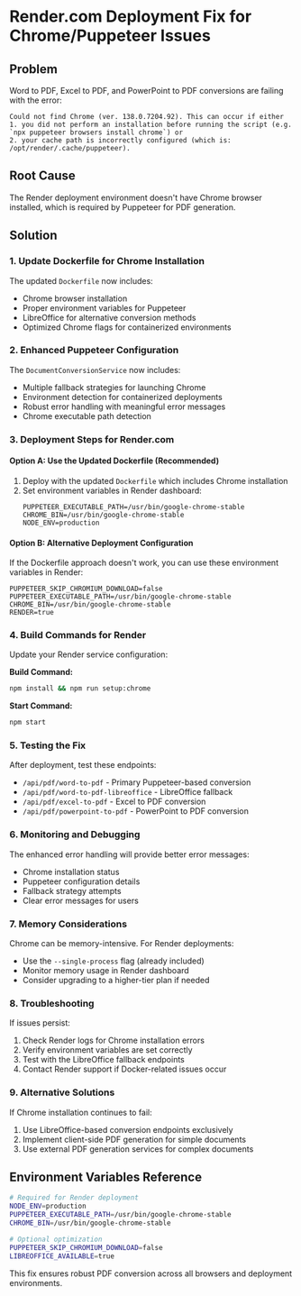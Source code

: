 # Render.com Deployment Fix for Chrome/Puppeteer Issues

## Problem

Word to PDF, Excel to PDF, and PowerPoint to PDF conversions are failing with the error:

```
Could not find Chrome (ver. 138.0.7204.92). This can occur if either
1. you did not perform an installation before running the script (e.g. `npx puppeteer browsers install chrome`) or
2. your cache path is incorrectly configured (which is: /opt/render/.cache/puppeteer).
```

## Root Cause

The Render deployment environment doesn't have Chrome browser installed, which is required by Puppeteer for PDF generation.

## Solution

### 1. Update Dockerfile for Chrome Installation

The updated `Dockerfile` now includes:

- Chrome browser installation
- Proper environment variables for Puppeteer
- LibreOffice for alternative conversion methods
- Optimized Chrome flags for containerized environments

### 2. Enhanced Puppeteer Configuration

The `DocumentConversionService` now includes:

- Multiple fallback strategies for launching Chrome
- Environment detection for containerized deployments
- Robust error handling with meaningful error messages
- Chrome executable path detection

### 3. Deployment Steps for Render.com

#### Option A: Use the Updated Dockerfile (Recommended)

1. Deploy with the updated `Dockerfile` which includes Chrome installation
2. Set environment variables in Render dashboard:
   ```
   PUPPETEER_EXECUTABLE_PATH=/usr/bin/google-chrome-stable
   CHROME_BIN=/usr/bin/google-chrome-stable
   NODE_ENV=production
   ```

#### Option B: Alternative Deployment Configuration

If the Dockerfile approach doesn't work, you can use these environment variables in Render:

```
PUPPETEER_SKIP_CHROMIUM_DOWNLOAD=false
PUPPETEER_EXECUTABLE_PATH=/usr/bin/google-chrome-stable
CHROME_BIN=/usr/bin/google-chrome-stable
RENDER=true
```

### 4. Build Commands for Render

Update your Render service configuration:

**Build Command:**

```bash
npm install && npm run setup:chrome
```

**Start Command:**

```bash
npm start
```

### 5. Testing the Fix

After deployment, test these endpoints:

- `/api/pdf/word-to-pdf` - Primary Puppeteer-based conversion
- `/api/pdf/word-to-pdf-libreoffice` - LibreOffice fallback
- `/api/pdf/excel-to-pdf` - Excel to PDF conversion
- `/api/pdf/powerpoint-to-pdf` - PowerPoint to PDF conversion

### 6. Monitoring and Debugging

The enhanced error handling will provide better error messages:

- Chrome installation status
- Puppeteer configuration details
- Fallback strategy attempts
- Clear error messages for users

### 7. Memory Considerations

Chrome can be memory-intensive. For Render deployments:

- Use the `--single-process` flag (already included)
- Monitor memory usage in Render dashboard
- Consider upgrading to a higher-tier plan if needed

### 8. Troubleshooting

If issues persist:

1. Check Render logs for Chrome installation errors
2. Verify environment variables are set correctly
3. Test with the LibreOffice fallback endpoints
4. Contact Render support if Docker-related issues occur

### 9. Alternative Solutions

If Chrome installation continues to fail:

1. Use LibreOffice-based conversion endpoints exclusively
2. Implement client-side PDF generation for simple documents
3. Use external PDF generation services for complex documents

## Environment Variables Reference

```bash
# Required for Render deployment
NODE_ENV=production
PUPPETEER_EXECUTABLE_PATH=/usr/bin/google-chrome-stable
CHROME_BIN=/usr/bin/google-chrome-stable

# Optional optimization
PUPPETEER_SKIP_CHROMIUM_DOWNLOAD=false
LIBREOFFICE_AVAILABLE=true
```

This fix ensures robust PDF conversion across all browsers and deployment environments.
